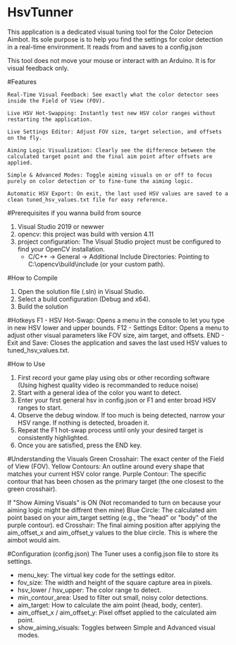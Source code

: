 # HsvTunner
This application is a dedicated visual tuning tool for the Color Detecion Aimbot. Its sole purpose is to help you find the settings for color detection in a real-time environment. It reads from and saves to a config.json

This tool does not move your mouse or interact with an Arduino. It is for visual feedback only.

#Features

    Real-Time Visual Feedback: See exactly what the color detector sees inside the Field of View (FOV).

    Live HSV Hot-Swapping: Instantly test new HSV color ranges without restarting the application.

    Live Settings Editor: Adjust FOV size, target selection, and offsets on the fly.

    Aiming Logic Visualization: Clearly see the difference between the calculated target point and the final aim point after offsets are applied.

    Simple & Advanced Modes: Toggle aiming visuals on or off to focus purely on color detection or to fine-tune the aiming logic.

    Automatic HSV Export: On exit, the last used HSV values are saved to a clean tuned_hsv_values.txt file for easy reference.
    
#Prerequisites if you wanna build from source
1.  Visual Studio 2019 or newwer
2.  opencv: this project was build with version 4.11
3.  project configuration: The Visual Studio project must be configured to find your OpenCV installation.
     -  C/C++ -> General -> Additional Include Directories: Pointing to C:\opencv\build\include (or your custom path).

#How to Compile
1.  Open the solution file (.sln) in Visual Studio.
2.  Select a build configuration (Debug and x64).
3.  Build the solution

#Hotkeys
F1 - HSV Hot-Swap: Opens a menu in the console to let you type in new HSV lower and upper bounds.
F12 - Settings Editor: Opens a menu to adjust other visual parameters like FOV size, aim target, and offsets.
END - Exit and Save: Closes the application and saves the last used HSV values to tuned_hsv_values.txt.


#How to Use
1.  First record your game play using obs or other recording software (Using highest quality video is recommanded to reduce noise)
2.  Start with a general idea of the color you want to detect.
3.  Enter your first general hsv in config.json or F1 and enter broad HSV ranges to start.
4.  Observe the debug window. If too much is being detected, narrow your HSV range. If nothing is detected, broaden it.
5.  Repeat the F1 hot-swap process until only your desired target is consistently highlighted.
6.  Once you are satisfied, press the END key.

#Understanding the Visuals
Green Crosshair: The exact center of the Field of View (FOV).
Yellow Contours: An outline around every shape that matches your current HSV color range.
Purple Contour: The specific contour that has been chosen as the primary target (the one closest to the green crosshair).

If "Show Aiming Visuals" is ON (Not recomanded to turn on because your aiming logic might be diffrent then mine)
Blue Circle: The calculated aim point based on your aim_target setting (e.g., the "head" or "body" of the purple contour).
ed Crosshair: The final aiming position after applying the aim_offset_x and aim_offset_y values to the blue circle. This is where the aimbot would aim.

#Configuration (config.json)
The Tuner uses a config.json file to store its settings.

-  menu_key: The virtual key code for the settings editor.
-  fov_size: The width and height of the square capture area in pixels.
-  hsv_lower / hsv_upper: The color range to detect.
-  min_contour_area: Used to filter out small, noisy color detections.
-  aim_target: How to calculate the aim point (head, body, center).
-  aim_offset_x / aim_offset_y: Pixel offset applied to the calculated aim point.
-  show_aiming_visuals: Toggles between Simple and Advanced visual modes.
